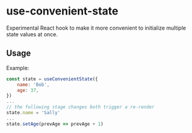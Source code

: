 # use-convenient-state

Experimental React hook to make it more convenient to initialize multiple state values at once.

## Usage

Example:

```js
const state = useConvenientState({
    name: 'Bob',
    age: 37,
})
...
// the following stage changes both trigger a re-render
state.name = 'Sally'
...
state.setAge(prevAge => prevAge + 1)
```

